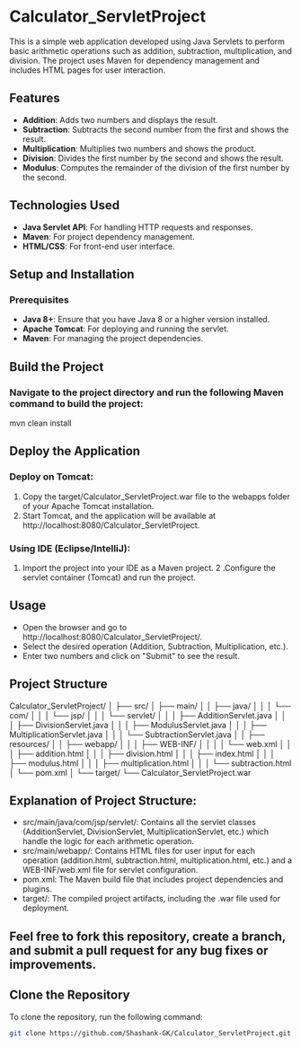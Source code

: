 ﻿# Calculator_ServletProject

This is a simple web application developed using Java Servlets to perform basic arithmetic operations such as addition, subtraction, multiplication, and division. The project uses Maven for dependency management and includes HTML pages for user interaction.

## Features

- **Addition**: Adds two numbers and displays the result.
- **Subtraction**: Subtracts the second number from the first and shows the result.
- **Multiplication**: Multiplies two numbers and shows the product.
- **Division**: Divides the first number by the second and shows the result.
- **Modulus**: Computes the remainder of the division of the first number by the second.

## Technologies Used

- **Java Servlet API**: For handling HTTP requests and responses.
- **Maven**: For project dependency management.
- **HTML/CSS**: For front-end user interface.

## Setup and Installation

### Prerequisites

- **Java 8+**: Ensure that you have Java 8 or a higher version installed.
- **Apache Tomcat**: For deploying and running the servlet.
- **Maven**: For managing the project dependencies.

## Build the Project
### Navigate to the project directory and run the following Maven command to build the project:
mvn clean install


## Deploy the Application
### Deploy on Tomcat:

1. Copy the target/Calculator_ServletProject.war file to the webapps folder of your Apache Tomcat installation.
2. Start Tomcat, and the application will be available at http://localhost:8080/Calculator_ServletProject.

### Using IDE (Eclipse/IntelliJ):
1. Import the project into your IDE as a Maven project.
2 .Configure the servlet container (Tomcat) and run the project.

## Usage
- Open the browser and go to http://localhost:8080/Calculator_ServletProject/.
- Select the desired operation (Addition, Subtraction, Multiplication, etc.).
- Enter two numbers and click on "Submit" to see the result.

## Project Structure
Calculator_ServletProject/
│
├── src/
│   ├── main/
│   │   ├── java/
│   │   │   └── com/
│   │   │       └── jsp/
│   │   │           └── servlet/
│   │   │               ├── AdditionServlet.java
│   │   │               ├── DivisionServlet.java
│   │   │               ├── ModulusServlet.java
│   │   │               ├── MultiplicationServlet.java
│   │   │               └── SubtractionServlet.java
│   │   ├── resources/
│   │   ├── webapp/
│   │   │   ├── WEB-INF/
│   │   │   │   └── web.xml
│   │   │   ├── addition.html
│   │   │   ├── division.html
│   │   │   ├── index.html
│   │   │   ├── modulus.html
│   │   │   ├── multiplication.html
│   │   │   └── subtraction.html
│   └── pom.xml
│
└── target/
    └── Calculator_ServletProject.war
    
## Explanation of Project Structure:
- src/main/java/com/jsp/servlet/: Contains all the servlet classes (AdditionServlet, DivisionServlet, MultiplicationServlet, etc.) which handle the logic for each arithmetic operation.
- src/main/webapp/: Contains HTML files for user input for each operation (addition.html, subtraction.html, multiplication.html, etc.) and a WEB-INF/web.xml file for servlet configuration.
- pom.xml: The Maven build file that includes project dependencies and plugins.
- target/: The compiled project artifacts, including the .war file used for deployment.

## Feel free to fork this repository, create a branch, and submit a pull request for any bug fixes or improvements.

## Clone the Repository

To clone the repository, run the following command:

```bash
git clone https://github.com/Shashank-GK/Calculator_ServletProject.git
